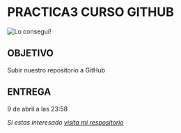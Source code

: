 # **PRACTICA3 CURSO GITHUB**
![Lo conseguí!](C:\Users\Ainhoa\Pictures\imagen_Practica3.png)
## OBJETIVO
Subir nuestro repositorio a GitHub
## ENTREGA
9 de abril a las 23:58

*Si estas interesado [visita mi respositorio](https://github.com/AinhoaCSV/Practica3)*
